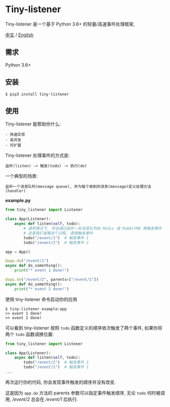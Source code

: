 # Tiny-listener

Tiny-listener 是一个基于 Python 3.6+ 的轻量/高速事件处理框架, 

[中文](README-CN.md) / [English](README.md)

## 需求

Python 3.6+

## 安装

```shell
$ pip3 install tiny-listener
```

## 使用

Tiny-listener 能帮助你什么:

    - 快速实现
    - 高并发
    - 可扩展

Tiny-listener 处理事件的方式是:

    监听(listen) -> 触发(todo) -> 执行(do)

一个典型的场景:

    监听一个消息队列(message queue), 并为每个收到的消息(message)定义处理方法(handler)

**example.py**

```python
from tiny_listener import Listener

class App(Listener):
    async def listen(self, todo):
        # 通常情况下, 你会通过监听一些消息队列如 Redis 或 RabbitMQ 等触发事件
        # 这里我们省略这个过程, 直接触发事件
        todo("/event/1")  # 触发事件 1
        todo("/event/2")  # 触发事件 2

app = App()

@app.do("/event/1")
async def do_something():
    print("* event 1 done!")

@app.do("/event/2", parents=["/event/1"])
async def do_something():
    print("* event 2 done!")
```

使用 tiny-listener 命令启动你的应用

```shell
$ tiny-listener example:app
>> event 1 done!
>> event 2 done!
```

可以看到 tiny-listener 按照 `todo` 函数定义的顺序依次触发了两个事件, 如果你将两个 `todo` 函数调换位置:

```python
from tiny_listener import Listener

class App(Listener):
    async def listen(self, todo):
        todo("/event/2")  # 触发事件 2
        todo("/event/1")  # 触发事件 1
...
```

再次运行你的代码, 你会发现事件触发的顺序并没有改变.

这是因为 `app.do` 方法的 parents 参数可以指定事件触发顺序,
无论 `todo` 何时被调用, */event/2* 总会在 */event/1* 后执行.
